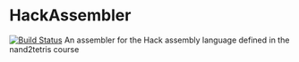 # HackAssembler
[![Build Status](https://travis-ci.org/mfl28/HackAssembler.svg?branch=master)](https://travis-ci.org/mfl28/HackAssembler)
An assembler for the Hack assembly language defined in the nand2tetris course
